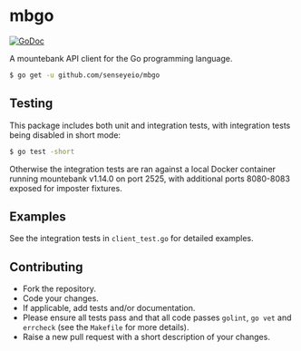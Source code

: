 # mbgo

[![GoDoc](https://godoc.org/github.com/senseyeio/mbgo?status.svg)](https://godoc.org/github.com/senseyeio/mbgo)

A mountebank API client for the Go programming language.

```sh
$ go get -u github.com/senseyeio/mbgo
```

## Testing

This package includes both unit and integration tests, with integration tests being disabled in short mode:

```sh
$ go test -short
```

Otherwise the integration tests are ran against a local Docker container running mountebank v1.14.0 on port 2525, with additional ports 8080-8083 exposed for imposter fixtures.

## Examples

See the integration tests in `client_test.go` for detailed examples.

## Contributing

* Fork the repository.
* Code your changes.
* If applicable, add tests and/or documentation.
* Please ensure all tests pass and that all code passes `golint`, `go vet` and `errcheck` (see the `Makefile` for more details).
* Raise a new pull request with a short description of your changes.
